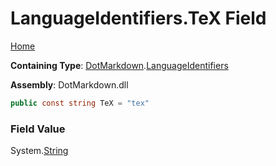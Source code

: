 # LanguageIdentifiers\.TeX Field

[Home](../../../README.md)

**Containing Type**: [DotMarkdown](../../README.md)\.[LanguageIdentifiers](../README.md)

**Assembly**: DotMarkdown\.dll

```csharp
public const string TeX = "tex"
```

### Field Value

System\.[String](https://docs.microsoft.com/en-us/dotnet/api/system.string)